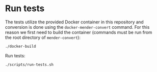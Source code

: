 # Run tests

The tests utilize the provided Docker container in this repository and conversion
is done using the `docker-mender-convert` command. For this reason we first need
to build the container (commands must be run from the root directory of
`mender-convert`):

```bash
./docker-build
```

Run tests:

```bash
./scripts/run-tests.sh
```

